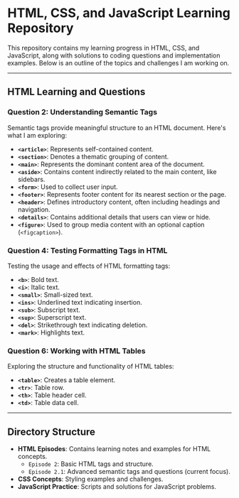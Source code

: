 # HTML, CSS, and JavaScript Learning Repository

This repository contains my learning progress in HTML, CSS, and JavaScript, along with solutions to coding questions and implementation examples. Below is an outline of the topics and challenges I am working on.

---

## **HTML Learning and Questions**

### **Question 2: Understanding Semantic Tags**
Semantic tags provide meaningful structure to an HTML document. Here's what I am exploring:
- **`<article>`**: Represents self-contained content.
- **`<section>`**: Denotes a thematic grouping of content.
- **`<main>`**: Represents the dominant content area of the document.
- **`<aside>`**: Contains content indirectly related to the main content, like sidebars.
- **`<form>`**: Used to collect user input.
- **`<footer>`**: Represents footer content for its nearest section or the page.
- **`<header>`**: Defines introductory content, often including headings and navigation.
- **`<details>`**: Contains additional details that users can view or hide.
- **`<figure>`**: Used to group media content with an optional caption (`<figcaption>`).

### **Question 4: Testing Formatting Tags in HTML**
Testing the usage and effects of HTML formatting tags:
- **`<b>`**: Bold text.
- **`<i>`**: Italic text.
- **`<small>`**: Small-sized text.
- **`<ins>`**: Underlined text indicating insertion.
- **`<sub>`**: Subscript text.
- **`<sup>`**: Superscript text.
- **`<del>`**: Strikethrough text indicating deletion.
- **`<mark>`**: Highlights text.

### **Question 6: Working with HTML Tables**
Exploring the structure and functionality of HTML tables:
- **`<table>`**: Creates a table element.
- **`<tr>`**: Table row.
- **`<th>`**: Table header cell.
- **`<td>`**: Table data cell.

---

## **Directory Structure**
- **HTML Episodes**: Contains learning notes and examples for HTML concepts.
  - `Episode 2`: Basic HTML tags and structure.
  - `Episode 2.1`: Advanced semantic tags and questions (current focus).
- **CSS Concepts**: Styling examples and challenges.
- **JavaScript Practice**: Scripts and solutions for JavaScript problems.


